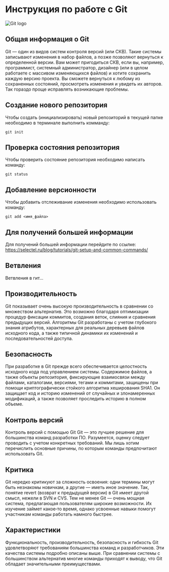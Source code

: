 # **Инструкция по работе с Git**

![Git logo](git.jpg)

## Общая информация о Git

Git — один из видов систем контроля версий (или СКВ). Такие системы записывают изменения в набор файлов, а позже позволяют вернуться к определенной версии.
Вам может пригодиться СКВ, если вы, например, программист, системный администратор, дизайнер (или в целом работаете с массивом изменяющихся файлов) и хотите сохранить каждую версию проекта. Вы сможете вернуться к любому из сохраненных состояний, просмотреть изменения и увидеть их авторов. Так гораздо проще исправлять возникающие проблемы.

## Создание нового репозитория

Чтобы создать (инициализировать) новый репозиторий в текущей папке необходимо в терминале выполнить комманду:

    git init

## Проверка состояния репозитория

Чтобы проверить состояние репозитория необходимо написать команду:

    git status

## Добавление версионности

Чтобы добавить отслеживание изменения необходимо использовать команду:

    git add <имя_файла>

## Для получений большей информации

Для получений большей информации перейдите по ссылке: https://selectel.ru/blog/tutorials/git-setup-and-common-commands/

## Ветвления

Ветвления в гит...

## Производительность

Git показывает очень высокую производительность в сравнении со множеством альтернатив. Это возможно благодаря оптимизации процедур фиксации коммитов, создания веток, слияния и сравнения предыдущих версий. Алгоритмы Git разработаны с учетом глубокого знания атрибутов, характерных для реальных деревьев файлов исходного кода, а также типичной динамики их изменений и последовательностей доступа.

## Безопасность

При разработке в Git прежде всего обеспечивается целостность исходного кода под управлением системы. Содержимое файлов, а также объекты репозитория, фиксирующие взаимосвязи между файлами, каталогами, версиями, тегами и коммитами, защищены при помощи криптографически стойкого алгоритма хеширования SHA1. Он защищает код и историю изменений от случайных и злонамеренных модификаций, а также позволяет проследить историю в полном объеме.

## Контроль версий

Контроль версий с помощью Git
Git — это лучшее решение для большинства команд разработки ПО. Разумеется, оценку следует проводить с учетом конкретных требований. Мы лишь хотим перечислить основные причины, по которым команды предпочитают использовать Git.

## Критика

Git нередко критикуют за сложность освоения: одни термины могут быть незнакомы новичкам, а другие — иметь иное значение. Так, понятие revert (возврат к предыдущей версии) в Git имеет другой смысл, нежели в SVN и CVS. Тем не менее Git — очень мощная система, предлагающая пользователям широкие возможности. Их изучение займет какое‑то время, однако усвоенные навыки помогут участникам команды работать намного быстрее.

## Характеристики

Функциональность, производительность, безопасность и гибкость Git удовлетворяют требованиям большинства команд и разработчиков. Эти качества системы подробно описаны выше. При сравнении системы с большинством альтернатив многие команды приходят к выводу, что Git обладает значительными преимуществами.